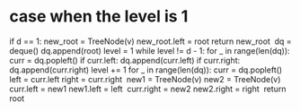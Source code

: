 # case when the level is 1
if d == 1:
new_root = TreeNode(v)
new_root.left = root
return new_root
​
dq = deque()
dq.append(root)
level = 1
while level != d - 1:
for _ in range(len(dq)):
curr = dq.popleft()
if curr.left:
dq.append(curr.left)
if curr.right:
dq.append(curr.right)
level += 1
​
for _ in range(len(dq)):
curr = dq.popleft()
​
left = curr.left
right = curr.right
​
new1 = TreeNode(v)
new2 = TreeNode(v)
​
curr.left = new1
new1.left = left
​
curr.right = new2
new2.right = right
​
return root